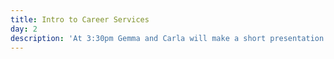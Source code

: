```yaml
---
title: Intro to Career Services
day: 2
description: 'At 3:30pm Gemma and Carla will make a short presentation of the Career Services department.'
---
```

